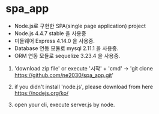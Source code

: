 # spa_app

* Node.js로 구현한 SPA(single page application) project
* Node.js 4.4.7 stable 을 사용중
* 미들웨어 Express 4.14.0 을 사용중.
* Database 연동 모듈로 mysql 2.11.1 을 사용중.
* ORM 연동 모듈로 sequelize 3.23.4 을 사용중.

1. 'download zip file' or execute '시작' + 'cmd' -> 'git clone https://github.com/ne2030/spa_app.git'

2. if you didn't install 'node.js', please download from here https://nodejs.org/ko/

3. open your cli, execute server.js by node.
